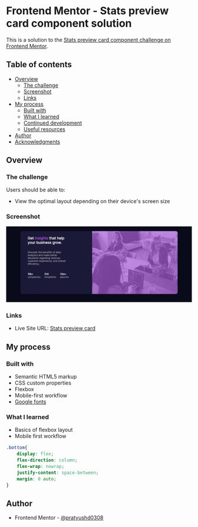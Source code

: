 # Frontend Mentor - Stats preview card component solution

This is a solution to the [Stats preview card component challenge on Frontend Mentor](https://www.frontendmentor.io/challenges/stats-preview-card-component-8JqbgoU62).

## Table of contents

- [Overview](#overview)
  - [The challenge](#the-challenge)
  - [Screenshot](#screenshot)
  - [Links](#links)
- [My process](#my-process)
  - [Built with](#built-with)
  - [What I learned](#what-i-learned)
  - [Continued development](#continued-development)
  - [Useful resources](#useful-resources)
- [Author](#author)
- [Acknowledgments](#acknowledgments)

## Overview

### The challenge

Users should be able to:

- View the optimal layout depending on their device's screen size

### Screenshot

![](./screenshot.jpg)



### Links
- Live Site URL: [Stats preview card](https://pratyushd0308.github.io/stats-preview-card/)

## My process

### Built with

- Semantic HTML5 markup
- CSS custom properties
- Flexbox
- Mobile-first workflow
- [Google fonts](https://fonts.google.com/)


### What I learned

- Basics of flexbox layout
- Mobile first workflow

```css
.bottom{
    display: flex;
    flex-direction: column;
    flex-wrap: nowrap;
    justify-content: space-between;
    margin: 0 auto;
}
```

## Author

- Frontend Mentor - [@pratyushd0308](https://www.frontendmentor.io/profile/pratyushd0308)

